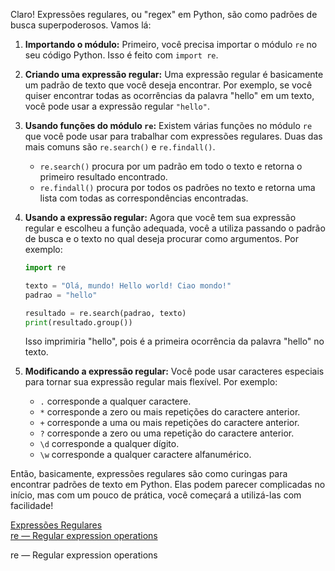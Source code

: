 Claro! Expressões regulares, ou "regex" em Python, são como padrões de busca superpoderosos. Vamos lá:

1. **Importando o módulo:** Primeiro, você precisa importar o módulo `re` no seu código Python. Isso é feito com `import re`.

2. **Criando uma expressão regular:** Uma expressão regular é basicamente um padrão de texto que você deseja encontrar. Por exemplo, se você quiser encontrar todas as ocorrências da palavra "hello" em um texto, você pode usar a expressão regular `"hello"`.

3. **Usando funções do módulo `re`:** Existem várias funções no módulo `re` que você pode usar para trabalhar com expressões regulares. Duas das mais comuns são `re.search()` e `re.findall()`.
   
   - `re.search()` procura por um padrão em todo o texto e retorna o primeiro resultado encontrado.
   - `re.findall()` procura por todos os padrões no texto e retorna uma lista com todas as correspondências encontradas.

4. **Usando a expressão regular:** Agora que você tem sua expressão regular e escolheu a função adequada, você a utiliza passando o padrão de busca e o texto no qual deseja procurar como argumentos. Por exemplo:
   
   ```python
   import re

   texto = "Olá, mundo! Hello world! Ciao mondo!"
   padrao = "hello"

   resultado = re.search(padrao, texto)
   print(resultado.group())
   ```
   
   Isso imprimiria "hello", pois é a primeira ocorrência da palavra "hello" no texto.

5. **Modificando a expressão regular:** Você pode usar caracteres especiais para tornar sua expressão regular mais flexível. Por exemplo:
   
   - `.` corresponde a qualquer caractere.
   - `*` corresponde a zero ou mais repetições do caractere anterior.
   - `+` corresponde a uma ou mais repetições do caractere anterior.
   - `?` corresponde a zero ou uma repetição do caractere anterior.
   - `\d` corresponde a qualquer dígito.
   - `\w` corresponde a qualquer caractere alfanumérico.

Então, basicamente, expressões regulares são como curingas para encontrar padrões de texto em Python. Elas podem parecer complicadas no início, mas com um pouco de prática, você começará a utilizá-las com facilidade!

<a href='https://docs.python.org/pt-br/3.8/howto/regex.html' target='_blank'>Expressões Regulares</a>
  <br/>
<a href='https://docs.python.org/pt-br/3/library/re.html' target='_blank'>re — Regular expression operations</a>
  <br/>

  re — Regular expression operations